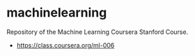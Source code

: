 machinelearning
===============

Repository of the Machine Learning Coursera Stanford Course.

* https://class.coursera.org/ml-006
